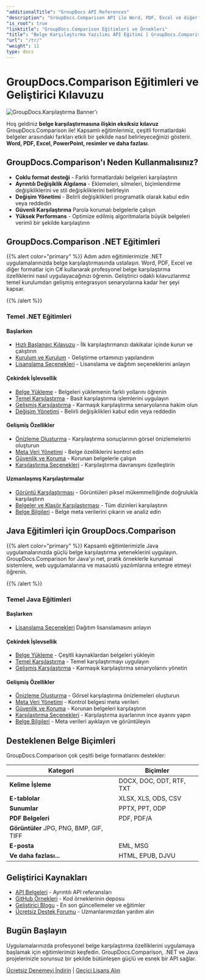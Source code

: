 ```yaml
---
"additionalTitle": "GroupDocs API References"
"description": "GroupDocs.Comparison API ile Word, PDF, Excel ve diğer belge formatlarını nasıl karşılaştıracağınızı öğrenin. Kod örnekleriyle .NET ve Java geliştiricileri için adım adım eğitimler."
"is_root": true
"linktitle": "GroupDocs.Comparison Eğitimleri ve Örnekleri"
"title": "Belge Karşılaştırma Yazılımı API Eğitimi | GroupDocs.Comparison"
"url": "/tr/"
"weight": 11
type: docs
---
```

# GroupDocs.Comparison Eğitimleri ve Geliştirici Kılavuzu

![GroupDocs.Karşılaştırma Banner'ı](./groupdocs-comparison-net.svg)

Hoş geldiniz **belge karşılaştırmasına ilişkin eksiksiz kılavuz** GroupDocs.Comparison ile! Kapsamlı eğitimlerimiz, çeşitli formatlardaki belgeler arasındaki farkları etkili bir şekilde nasıl belirleyeceğinizi gösterir. **Word, PDF, Excel, PowerPoint, resimler ve daha fazlası**.

## GroupDocs.Comparison'ı Neden Kullanmalısınız?

- **Çoklu format desteği** - Farklı formatlardaki belgeleri karşılaştırın
- **Ayrıntılı Değişiklik Algılama** - Eklemeleri, silmeleri, biçimlendirme değişikliklerini ve stil değişikliklerini belirleyin
- **Değişim Yönetimi** - Belirli değişiklikleri programatik olarak kabul edin veya reddedin
- **Güvenli Karşılaştırma** Parola korumalı belgelerle çalışın
- **Yüksek Performans** - Optimize edilmiş algoritmalarla büyük belgeleri verimli bir şekilde karşılaştırın

## GroupDocs.Comparison .NET Eğitimleri

{{% alert color="primary" %}}
Adım adım eğitimlerimizle .NET uygulamalarınızda belge karşılaştırmasında ustalaşın. Word, PDF, Excel ve diğer formatlar için C# kullanarak profesyonel belge karşılaştırma özelliklerini nasıl uygulayacağınızı öğrenin. Geliştirici odaklı kılavuzlarımız temel kurulumdan gelişmiş entegrasyon senaryolarına kadar her şeyi kapsar.

{{% /alert %}}

### Temel .NET Eğitimleri

<div class="row">
<div class="col-md-6">

#### Başlarken
- [Hızlı Başlangıç Kılavuzu](./net/quick-start/) - İlk karşılaştırmanızı dakikalar içinde kurun ve çalıştırın
- [Kurulum ve Kurulum](./net/getting-started/) - Geliştirme ortamınızı yapılandırın
- [Lisanslama Seçenekleri](./net/licensing-configuration/) - Lisanslama ve dağıtım seçeneklerini anlayın

#### Çekirdek İşlevsellik
- [Belge Yükleme](./net/document-loading/) - Belgeleri yüklemenin farklı yollarını öğrenin
- [Temel Karşılaştırma](./net/basic-comparison/) - Basit karşılaştırma işlemlerini uygulayın
- [Gelişmiş Karşılaştırma](./net/advanced-comparison/) - Karmaşık karşılaştırma senaryolarına hakim olun
- [Değişim Yönetimi](./net/change-management/) - Belirli değişiklikleri kabul edin veya reddedin

</div>
<div class="col-md-6">

#### Gelişmiş Özellikler
- [Önizleme Oluşturma](./net/preview-generation/) - Karşılaştırma sonuçlarının görsel önizlemelerini oluşturun
- [Meta Veri Yönetimi](./net/metadata-management/) - Belge özelliklerini kontrol edin
- [Güvenlik ve Koruma](./net/security-protection/) - Korunan belgelerle çalışın
- [Karşılaştırma Seçenekleri](./net/comparison-options/) - Karşılaştırma davranışını özelleştirin

#### Uzmanlaşmış Karşılaştırmalar
- [Görüntü Karşılaştırması](./net/image-comparison/) - Görüntüleri piksel mükemmelliğinde doğrulukla karşılaştırın
- [Belgeler ve Klasör Karşılaştırması](./net/documents-and-folder-comparison/) - Tüm dizinleri karşılaştırın
- [Belge Bilgileri](./net/document-information/) - Belge meta verilerini çıkarın ve analiz edin

</div>
</div>

## Java Eğitimleri için GroupDocs.Comparison

{{% alert color="primary" %}}
Kapsamlı eğitimlerimizle Java uygulamalarınızda güçlü belge karşılaştırma yeteneklerini uygulayın. GroupDocs.Comparison for Java'yı net, pratik örneklerle kurumsal sistemlere, web uygulamalarına ve masaüstü yazılımlarına entegre etmeyi öğrenin.

{{% /alert %}}

### Temel Java Eğitimleri

<div class="row">
<div class="col-md-6">

#### Başlarken
- [Lisanslama Seçenekleri](./java/licensing-configuration) Dağıtım lisanslamasını anlayın

#### Çekirdek İşlevsellik
- [Belge Yükleme](./java/document-loading/) - Çeşitli kaynaklardan belgeleri yükleyin
- [Temel Karşılaştırma](./java/basic-comparison/) - Temel karşılaştırmayı uygulayın
- [Gelişmiş Karşılaştırma](./java/advanced-comparison/) - Karmaşık karşılaştırma senaryolarını yönetin

</div>
<div class="col-md-6">

#### Gelişmiş Özellikler
- [Önizleme Oluşturma](./java/preview-generation/) - Görsel karşılaştırma önizlemeleri oluşturun
- [Meta Veri Yönetimi](./java/metadata-management/) - Kontrol belgesi meta verileri
- [Güvenlik ve Koruma](./java/security-protection/) - Korunan belgeleri karşılaştırın
- [Karşılaştırma Seçenekleri](./java/comparison-options/) - Karşılaştırma ayarlarının ince ayarını yapın
- [Belge Bilgileri](./java/document-information) - Meta verileri ayıklayın ve görüntüleyin

</div>
</div>

## Desteklenen Belge Biçimleri

GroupDocs.Comparison çok çeşitli belge formatlarını destekler:

| Kategori | Biçimler |
|----------|---------|
| **Kelime İşleme** | DOCX, DOC, ODT, RTF, TXT |
| **E-tablolar** | XLSX, XLS, ODS, CSV |
| **Sunumlar** | PPTX, PPT, ODP |
| **PDF Belgeleri** | PDF, PDF/A |
| **Görüntüler** JPG, PNG, BMP, GIF, TIFF |
| **E-posta** | EML, MSG |
| **Ve daha fazlası...** | HTML, EPUB, DJVU |

## Geliştirici Kaynakları

- [API Belgeleri](https://reference.groupdocs.com/comparison/) - Ayrıntılı API referansları
- [GitHub Örnekleri](https://github.com/groupdocs-comparison/) - Kod örneklerinin deposu
- [Geliştirici Blogu](https://blog.groupdocs.com/category/comparison/) - En son güncellemeler ve eğitimler
- [Ücretsiz Destek Forumu](https://forum.groupdocs.com/c/comparison/) - Uzmanlarımızdan yardım alın

## Bugün Başlayın

Uygulamalarınızda profesyonel belge karşılaştırma özelliklerini uygulamaya başlamak için eğitimlerimizi keşfedin. GroupDocs.Comparison, .NET ve Java projelerinizle sorunsuz bir şekilde bütünleşen güçlü ve esnek bir API sağlar.

[Ücretsiz Denemeyi İndirin](https://releases.groupdocs.com/comparison) | [Geçici Lisans Alın](https://purchase.groupdocs.com/temporary-license)